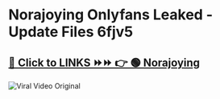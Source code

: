 
 # Norajoying Onlyfans Leaked - Update Files 6fjv5

## <h2><a href="https://clipsfans.com/Norajoying&ref=git">🔗 Click to LINKS ⏩⏩ 👉 🟢 Norajoying </a></h2>

<a href="https://clipsfans.com/Norajoying&ref=git" rel="nofollow" data-target="animated-image.originalLink"><img src="https://i.ibb.co.com/xMMVF88/686577567.gif" alt="Viral Video Original" style="max-width: 100%; display: inline-block;" data-target="animated-image.originalImage"></a>

